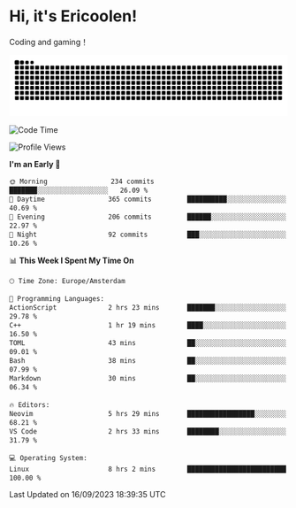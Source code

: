 # Hi, it's Ericoolen!
Coding and gaming！

<picture>
  <source media="(prefers-color-scheme: dark)" srcset="https://raw.githubusercontent.com/Eric-Song-Nop/Eric-Song-Nop/output/github-contribution-grid-snake-dark.svg">
  <source media="(prefers-color-scheme: light)" srcset="https://raw.githubusercontent.com/Eric-Song-Nop/Eric-Song-Nop/output/github-contribution-grid-snake.svg">
  <img alt="github contribution grid snake animation" src="https://raw.githubusercontent.com/Eric-Song-Nop/Eric-Song-Nop/output/github-contribution-grid-snake.svg">
</picture>

<!--START_SECTION:waka-->
![Code Time](http://img.shields.io/badge/Code%20Time-993%20hrs%2035%20mins-blue)

![Profile Views](http://img.shields.io/badge/Profile%20Views-0-blue)

**I'm an Early 🐤** 

```text
🌞 Morning                234 commits         ███████░░░░░░░░░░░░░░░░░░   26.09 % 
🌆 Daytime                365 commits         ██████████░░░░░░░░░░░░░░░   40.69 % 
🌃 Evening                206 commits         ██████░░░░░░░░░░░░░░░░░░░   22.97 % 
🌙 Night                  92 commits          ███░░░░░░░░░░░░░░░░░░░░░░   10.26 % 
```


📊 **This Week I Spent My Time On** 

```text
🕑︎ Time Zone: Europe/Amsterdam

💬 Programming Languages: 
ActionScript             2 hrs 23 mins       ███████░░░░░░░░░░░░░░░░░░   29.78 % 
C++                      1 hr 19 mins        ████░░░░░░░░░░░░░░░░░░░░░   16.50 % 
TOML                     43 mins             ██░░░░░░░░░░░░░░░░░░░░░░░   09.01 % 
Bash                     38 mins             ██░░░░░░░░░░░░░░░░░░░░░░░   07.99 % 
Markdown                 30 mins             ██░░░░░░░░░░░░░░░░░░░░░░░   06.34 % 

🔥 Editors: 
Neovim                   5 hrs 29 mins       █████████████████░░░░░░░░   68.21 % 
VS Code                  2 hrs 33 mins       ████████░░░░░░░░░░░░░░░░░   31.79 % 

💻 Operating System: 
Linux                    8 hrs 2 mins        █████████████████████████   100.00 % 
```


 Last Updated on 16/09/2023 18:39:35 UTC
<!--END_SECTION:waka-->
